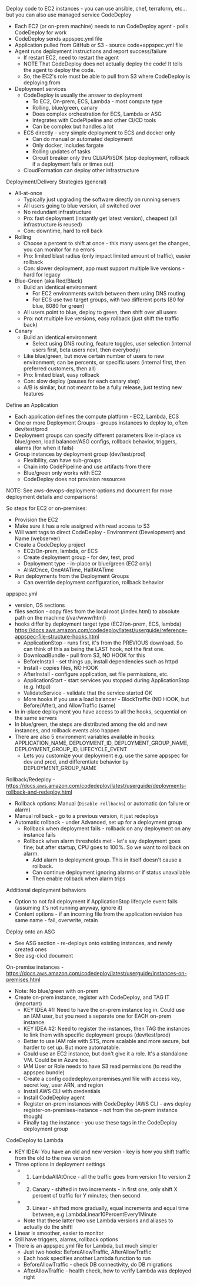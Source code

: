 Deploy code to EC2 instances - you can use ansible, chef, terraform, etc... but you can also use managed service CodeDeploy
- Each EC2 (or on-prem machine) needs to run CodeDeploy agent - polls CodeDeploy for work
- CodeDeploy sends appspec.yml file
- Application pulled from GitHub or S3 - source code+appspec.yml file 
- Agent runs deployment instructions and report success/failure
  - If restart EC2, need to restart the agent
  - NOTE That CodeDeploy does not actually deploy the code! It tells the agent to deploy the code.
  - So, the EC2's role must be able to pull from S3 where CodeDeploy is deploying from
- Deployment services
  - CodeDeploy is usually the answer to deployment
    - To EC2, On-prem, ECS, Lambda - most compute type
	- Rolling, blue/green, canary
    - Does complex orchestration for ECS, Lambda or ASG
	- Integrates with CodePipeline and other CI/CD tools
	- Can be complex but handles a lot
  - ECS directly - very simple deployment to ECS and docker only
    - Can do manual or automated deployment
	- Only docker, includes fargate
	- Rolling updates of tasks
	- Circuit breaker only thru CLI/API/SDK (stop deployment, rollback if a deployment fails or times out)
  - CloudFormation can deploy other infrastructure

Deployment/Delivery Strategies (general)
- All-at-once
  - Typically just upgrading the software directly on running servers
  - All users going to blue version, all switched over
  - No redundant infrastructure
  - Pro: fast deployment (instantly get latest version), cheapest (all infrastructure is reused)
  - Con: downtime, hard to roll back
- Rolling
  - Choose a percent to shift at once - this many users get the changes, you can monitor for no errors
  - Pro: limited blast radius (only impact limited amount of traffic), easier rollback
  - Con: slower deployment, app must support multiple live versions - hard for legacy
- Blue-Green (aka Red/Black)
  - Build an identical environment
    - For EC2 environments switch between them using DNS routing
    - For ECS use two target groups, with two different ports (80 for blue, 8080 for green)
  - All users point to blue, deploy to green, then shift over all users
  - Pro: not multiple live versions, easy rollback (just shift the traffic back)
- Canary
  - Build an identical environment
    - Select using DNS routing, feature toggles, user selection (internal users first, beta users next, then everybody)
  - Like blue/green, but move certain number of users to new environment; can be percents, or specific users (internal first, then preferred customers, then all)
  - Pro: limited blast, easy rollback
  - Con: slow deploy (pauses for each canary step)
  - A/B is similar, but not meant to be a fully release, just testing new features

Define an Application
- Each application defines the compute platform - EC2, Lambda, ECS
- One or more Deployment Groups - groups instances to deploy to, often dev/test/prod
- Deployment groups can specify different parameters like in-place vs blue/green, load balancer/ASG configs, rollback behavior, triggers, alarms (for when it fails)
- Group instances by deployment group (dev/test/prod)
  - Flexibility, can have sub-groups
  - Chain into CodePipeline and use artifacts from there
  - Blue/green only works with EC2
  - CodeDeploy does not provision resources

NOTE: See aws-devops-deployment-options.md document for more deployment details and comparisons!

So steps for EC2 or on-premises:
- Provision the EC2
- Make sure it has a role assigned with read access to S3
- Will want tags to direct CodeDeploy - Environment (Development) and Name (webserver)
- Create a CodeDeploy project
  - EC2/On-prem, lambda, or ECS
  - Create deployment group - for dev, test, prod
  - Deployment type - in-place or blue/green (EC2 only)
  - AllAtOnce, OneAtATime, HalfAtATime
- Run deployments from the Deployment Groups
  - Can override deployment configuration, rollback behavior

appspec.yml
- version, OS sections
- files section - copy files from the local root (/index.html) to absolute path on the machine (/var/www/html)
- hooks differ by deployment target type (EC2/on-prem, ECS, lambda) https://docs.aws.amazon.com/codedeploy/latest/userguide/reference-appspec-file-structure-hooks.html
  - ApplicationStop - runs first, it's from the PREVIOUS download. So can think of this as being the LAST hook, not the first one.
  - DownloadBundle - pull from S3, NO HOOK for this
  - BeforeInstall - set things up, install dependencies such as httpd
  - Install - copies files, NO HOOK
  - AfterInstall - configure application, set file permissions, etc.
  - ApplicationStart - start services you stopped during ApplicationStop (e.g. httpd)
  - ValidateService - validate that the service started OK
  - More hooks if you use a load balancer - BlockTraffic (NO HOOK, but Before/After), and AllowTraffic (same)
- In in-place deployment you have access to all the hooks, sequential on the same servers
- In blue/green, the steps are distributed among the old and new instances, and rollback events also happen
- There are also 5 environment variables available in hooks: APPLICATION_NAME, DEPLOYMENT_ID, DEPLOYMENT_GROUP_NAME, DEPLOYMENT_GROUP_ID, LIFECYCLE_EVENT
  - Lets you customize your deployment e.g. use the same appspec for dev and prod, and differentiate behavior by DEPLOYMENT_GROUP_NAME

Rollback/Redeploy - https://docs.aws.amazon.com/codedeploy/latest/userguide/deployments-rollback-and-redeploy.html
- Rollback options: Manual (`Disable rollbacks`) or automatic (on failure or alarm)
- Manual rollback - go to a previous version, it just redeploys
- Automatic rollback - under Advanced, set up for a deployment group
  - Rollback when deployment fails - rollback on any deployment on any instance fails
  - Rollback when alarm thresholds met - let's say deployment goes fine; but after startup, CPU goes to 100%. So we want to rollback on alarm. 
    - Add alarm to deployment group. This in itself doesn't cause a rollback.
    - Can continue deployment ignoring alarms or if status unavailable
    - Then enable rollback when alarm trips

Additional deployment behaviors
- Option to not fail deployment if ApplicationStop lifecycle event fails (assuming it's not running anyway, ignore it)
- Content options - if an incoming file from the application revision has same name - fail, overwrite, retain

Deploy onto an ASG
- See ASG section - re-deploys onto existing instances, and newly created ones
- See asg-cicd document

On-premise instances - https://docs.aws.amazon.com/codedeploy/latest/userguide/instances-on-premises.html
- Note: No blue/green with on-prem
- Create on-prem instance, register with CodeDeploy, and TAG IT (important)
  - KEY IDEA #1: Need to have the on-prem instance log in. Could use an IAM user, but you need a separate one for EACH on-prem instance.
  - KEY IDEA #2: Need to register the instances, then TAG the instances to link them with specific deployment groups (dev/test/prod)
  - Better to use IAM role with STS, more scalable and more secure, but harder to set up. But more automatable.
  - Could use an EC2 instance, but don't give it a role. It's a standalone VM. Could be in Azure too.
  - IAM User or Role needs to have S3 read permissions (to read the appspec bundle)
  - Create a config codedeploy.onpremises.yml file with access key, secret key, user ARN, and region
  - Install AWS CLI with credentials
  - Install CodeDeploy agent
  - Register on-prem instances with CodeDeploy (AWS CLI - aws deploy register-on-premises-instance - not from the on-prem instance though)
  - Finally tag the instance - you use these tags in the CodeDeploy deployment group

CodeDeploy to Lambda
- KEY IDEA: You have an old and new version - key is how you shift traffic from the old to the new version
- Three options in deployment settings
  - 1. LambdaAllAtOnce - all the traffic goes from version 1 to version 2
  - 2. Canary - shifted in two increments - in first one, only shift X percent of traffic for Y minutes; then second
  - 3. Linear - shifted more gradually, equal increments and equal time between, e.g LambdaLinear10PercentEvery1Minute
  - Note that these latter two use Lambda versions and aliases to actually do the shift!
- Linear is smoother, easier to monitor
- Still have triggers, alarms, rollback options
- There is an appspec.yml file for Lambda, but much simpler
  - Just two hooks: BeforeAllowTraffic, AfterAllowTraffic
  - Each hook specifies another Lambda function to run
  - BeforeAllowTraffic - check DB connectivity, do DB migrations
  - AfterAllowTraffic - health check, how to verify Lambda was deployed right
